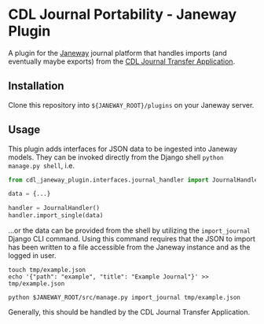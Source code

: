 # CDL Journal Portability - Janeway Plugin

A plugin for the [Janeway](https://github.com/BirkbeckCTP/janeway) journal platform that handles imports (and eventually maybe exports) from the [CDL Journal Transfer Application](https://github.com/castiron/cdl-journal-transfer).

## Installation

Clone this repository into `${JANEWAY_ROOT}/plugins` on your Janeway server.

## Usage

This plugin adds interfaces for JSON data to be ingested into Janeway models. They can be invoked directly from the Django shell `python manage.py shell`, i.e.

```python
from cdl_janeway_plugin.interfaces.journal_handler import JournalHandler

data = {...}

handler = JournalHandler()
handler.import_single(data)
```

...or the data can be provided from the shell by utilizing the `import_journal` Django CLI command. Using this command requires that the JSON to import has been written to a file accessible from the Janeway instance and as the logged in user.

```shell
touch tmp/example.json
echo '{"path": "example", "title": "Example Journal"}' >> tmp/example.json

python $JANEWAY_ROOT/src/manage.py import_journal tmp/example.json
```

Generally, this should be handled by the CDL Journal Transfer Application.
